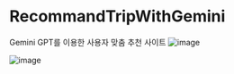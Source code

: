# RecommandTripWithGemini
Gemini GPT를 이용한 사용자 맞춤 추천 사이트
![image](https://github.com/dahyunko/RecommandTripWithGemini/assets/101400650/16e38301-c1f5-487d-a88e-2c3f4e06648a)

![image](https://github.com/dahyunko/RecommandTripWithGemini/assets/101400650/1596a314-6ca2-478f-803a-bf8b46322a28)
